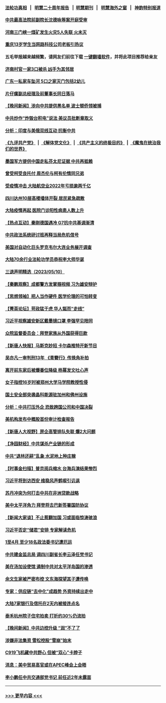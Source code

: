 #### [法轮功真相](https://github.com/gfw-breaker/truth/blob/master/README.md?t=0) &nbsp;&nbsp;|&nbsp;&nbsp; [明慧二十周年报告](https://github.com/gfw-breaker/mh-reports/blob/master/README.md?t=0) &nbsp;&nbsp;|&nbsp;&nbsp;[明慧期刊](https://github.com/gfw-breaker/mh-qikan) &nbsp;&nbsp;|&nbsp;&nbsp; [明慧海外之窗](https://github.com/gfw-breaker/mh-news/blob/master/README.md?t=0) &nbsp;&nbsp;|&nbsp;&nbsp; [神韵特别报道](https://github.com/gfw-breaker/mh-news/blob/master/shenyun.md?t=0)
#### [中共最高法院前副院长沈德咏等案开庭受审](../pages/nsc413/n13993780.md?t=05112144) 
#### [河南三门峡一煤矿发生火灾5人失联 火未灭](../pages/nsc413/n13993685.md?t=05112144) 
#### [重庆13岁学生当网路科技公司老板引热议](../pages/nsc413/n13993817.md?t=05112144) 
#### 五毛举报越来越频繁，请网友们前往下载 [一键翻墙软件](https://github.com/gfw-breaker/ssr-accounts)，并将此项目推荐给亲友
#### [济南村官一家3口被杀 凶手为其邻居](../pages/nsc413/n13993789.md?t=05112144) 
#### [广东一私家车坠河 5口之家灭门包括2幼儿](../pages/nsc413/n13993691.md?t=05112144) 
#### [片仔癀副总经理及前董事长同日落马](../pages/nsc413/n13993641.md?t=05112144) 
#### [【晚间新闻】涉向中共提供黑名单 波士顿侨领被捕](../pages/nsc413/n13993670.md?t=05112144) 
#### [中共炒作“炸毁台积电”说法 美议员批断章取义](../pages/nsc413/n13993603.md?t=05112144) 
#### [分析：印度与美俄双线互动 抗衡中共](../pages/nsc413/n13993306.md?t=05112144) 
#### [《九评共产党》](https://github.com/begood0513/9ping.md/blob/master/README.md) &nbsp;|&nbsp; [《解体党文化》](../../../../jtdwh.md/blob/master/README.md)  &nbsp;|&nbsp; [《共产主义的终极目的》](../../../../gczydzjmd.md/blob/master/README.md) &nbsp;|&nbsp; [《魔鬼在统治我们的世界》](../../../../mgztzwmdsj.md/blob/master/README.md) 
#### [墨国军方提供中国走私芬太尼证据 中共再抵赖](../pages/nsc413/n13993556.md?t=05112144) 
#### [曾受柯受良托付 周杰伦与柯有伦情同兄弟](../pages/nsc413/n13993323.md?t=05112144) 
#### [受疫情冲击 大陆航空业2022年亏损逾两千亿](../pages/nsc413/n13993427.md?t=05112144) 
#### [四川达州10层高楼墙体开裂 居民紧急疏散](../pages/nsc413/n13993552.md?t=05112144) 
#### [大陆疫情再起 医院门诊阳性病患人数上升](../pages/nsc413/n13993011.md?t=05112144) 
#### [【热点互动】秦刚德国遇冷 G7抗中共基调渐清](../pages/nsc413/n13993345.md?t=05112144) 
#### [中共政法系统研讨班再释当局危机信号](../pages/nsc413/n13993393.md?t=05112144) 
#### [美国对自动化巨头罗克韦尔大连业务展开调查](../pages/nsc413/n13993295.md?t=05112144) 
#### [大陆70余行业法轮功学员恭祝李大师华诞](../pages/nsc413/n13993034.md?t=05112144) 
#### [三退声明精选（2023/05/10）](../pages/nsc413/n13993415.md?t=05112144) 
#### [【秦鹏观察】成都警方发掌掴视频 习为雄安辩护](../pages/nsc413/n13993340.md?t=05112144) 
#### [【思想领袖】把人当作硬件 医学伦理的可怕转变](../pages/nsc413/n13966844.md?t=05112144) 
#### [【菁英论坛】苛政猛于虎 华人铤而“走线”](../pages/nsc413/n13993330.md?t=05112144) 
#### [习近平视察雄安新区戴墨镜口罩 李强罕见陪同](../pages/nsc413/n13993329.md?t=05112144) 
#### [众院监督委员会：拜登家族从外国获得巨款](../pages/nsc413/n13993301.md?t=05112144) 
#### [【新唐人快报】马斯克妙招 卡尔森推特开新节目](../pages/nsc413/n13993311.md?t=05112144) 
#### [吴亦凡一审判刑13年 《青簪行》传换角补拍](../pages/nsc413/n13993268.md?t=05112144) 
#### [离开前东家后被爆番位降级 杨幂发文吐心声](../pages/nsc413/n13993231.md?t=05112144) 
#### [女子指控16岁时被郑州大学马学院教授性侵](../pages/nsc413/n13993178.md?t=05112144) 
#### [国土安全部突袭晶科能源驻加州和佛州设施](../pages/nsc413/n13993270.md?t=05112144) 
#### [分析：中共打压外企 恐致跨国公司和中国决裂](../pages/nsc413/n13993252.md?t=05112144) 
#### [美机构发布中概股首份审计检查报告](../pages/nsc413/n13993266.md?t=05112144) 
#### [【新唐人大视野】房企高管排队失联 爆2大问题](../pages/nsc413/n13993235.md?t=05112144) 
#### [【净园财经】中共谋杀产业链的形成](../pages/nsc413/n13993205.md?t=05112144) 
#### [中共“退林还耕”乱象 水泥地上种庄稼](../pages/nsc413/n13993159.md?t=05112144) 
#### [【时事金扫描】普京阅兵缩水 台海兵演结果惨烈](../pages/nsc413/n13993177.md?t=05112144) 
#### [习近平将到访西安 维稳风声鹤唳引讥讽](../pages/nsc413/n13993200.md?t=05112144) 
#### [苏丹冲突为何打击中共在非洲贷款战略](../pages/nsc413/n13993193.md?t=05112144) 
#### [美中太平洋角力 拜登将去巴新签署国防协议](../pages/nsc413/n13993088.md?t=05112144) 
#### [【新闻大家谈】不止惹翻加国 习或面临惊涛骇浪](../pages/nsc413/n13993094.md?t=05112144) 
#### [习近平否定“储君”安排 专家解读危机](../pages/nsc413/n13992916.md?t=05112144) 
#### [1至4月 至少18名政法委书记遭厄运](../pages/nsc413/n13992339.md?t=05112144) 
#### [中共建金监总局 调四川副省长李云泽任党书记](../pages/nsc413/n13992951.md?t=05112144) 
#### [美在汤加设使馆 遏制中共对太平洋岛国的渗透](../pages/nsc413/n13993012.md?t=05112144) 
#### [余文生家被严密布控 文东海探望其子遭传唤](../pages/nsc413/n13992628.md?t=05112144) 
#### [专家：供应链“去中化”成趋势 外资持续出走中](../pages/nsc413/n13992904.md?t=05112144) 
#### [大陆7家银行及信托在2天内被接连点名](../pages/nsc413/n13993007.md?t=05112144) 
#### [泰禾杭州院子住宅拍卖 打折约30%仍流拍](../pages/nsc413/n13992970.md?t=05112144) 
#### [【晚间新闻】中共边控升级 “润”不了了](../pages/nsc413/n13992918.md?t=05112144) 
#### [涉嫌非法集资 雪松控股“雪崩”始末](../pages/nsc413/n13992817.md?t=05112144) 
#### [C919飞机藏中共野心 但被“双心”卡脖子](../pages/nsc413/n13991824.md?t=05112144) 
#### [消息：美中贸易高官或在APEC峰会上会晤](../pages/nsc413/n13992700.md?t=05112144) 
#### [李小鹏任中共交通部党书记 前任近2年未露面](../pages/nsc413/n13992714.md?t=05112144) 

----
#### [ >>> 更早内容 <<< ](../indexes/nsc413-earlier.md)
